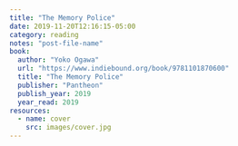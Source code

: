 ```yaml
---
title: "The Memory Police"
date: 2019-11-20T12:16:15-05:00
category: reading
notes: "post-file-name"
book:
  author: "Yoko Ogawa"
  url: "https://www.indiebound.org/book/9781101870600"
  title: "The Memory Police"
  publisher: "Pantheon"
  publish_year: 2019
  year_read: 2019
resources:
  - name: cover
    src: images/cover.jpg
---
```


